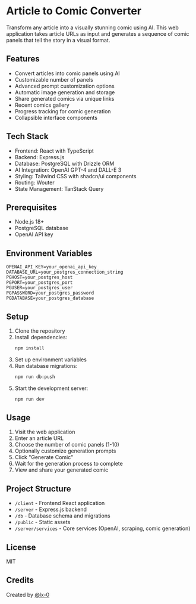 # Article to Comic Converter

Transform any article into a visually stunning comic using AI. This web application takes article URLs as input and generates a sequence of comic panels that tell the story in a visual format.

## Features

- Convert articles into comic panels using AI
- Customizable number of panels
- Advanced prompt customization options
- Automatic image generation and storage
- Share generated comics via unique links
- Recent comics gallery
- Progress tracking for comic generation
- Collapsible interface components

## Tech Stack

- Frontend: React with TypeScript
- Backend: Express.js
- Database: PostgreSQL with Drizzle ORM
- AI Integration: OpenAI GPT-4 and DALL-E 3
- Styling: Tailwind CSS with shadcn/ui components
- Routing: Wouter
- State Management: TanStack Query

## Prerequisites

- Node.js 18+
- PostgreSQL database
- OpenAI API key

## Environment Variables

```env
OPENAI_API_KEY=your_openai_api_key
DATABASE_URL=your_postgres_connection_string
PGHOST=your_postgres_host
PGPORT=your_postgres_port
PGUSER=your_postgres_user
PGPASSWORD=your_postgres_password
PGDATABASE=your_postgres_database
```

## Setup

1. Clone the repository
2. Install dependencies:
   ```bash
   npm install
   ```
3. Set up environment variables
4. Run database migrations:
   ```bash
   npm run db:push
   ```
5. Start the development server:
   ```bash
   npm run dev
   ```

## Usage

1. Visit the web application
2. Enter an article URL
3. Choose the number of comic panels (1-10)
4. Optionally customize generation prompts
5. Click "Generate Comic"
6. Wait for the generation process to complete
7. View and share your generated comic

## Project Structure

- `/client` - Frontend React application
- `/server` - Express.js backend
- `/db` - Database schema and migrations
- `/public` - Static assets
- `/server/services` - Core services (OpenAI, scraping, comic generation)

## License

MIT

## Credits

Created by [@lx-0](https://github.com/lx-0)
